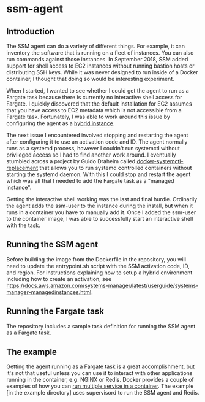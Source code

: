# ssm-agent
## Introduction
The SSM agent can do a variety of different things.  For example, it can inventory the software that is running on a fleet of instances. You can also run commands against those instances.  In September 2018, SSM added support for shell access to EC2 instances without running bastion hosts or distributing SSH keys.  While it was never designed to run inside of a Docker container, I thought that doing so would be interesting experiment.  

When I started, I wanted to see whether I could get the agent to run as a Fargate task because there is currently no interactive shell access for Fargate.  I quickly discovered that the default installation for EC2 assumes that you have access to EC2 metadata which is not accessible from a Fargate task.  Fortunately, I was able to work around this issue by configuring the agent as a [hybrid instance](https://docs.aws.amazon.com/systems-manager/latest/userguide/systems-manager-managedinstances.html). 

The next issue I encountered involved stopping and restarting the agent after configuring it to use an activation code and ID.  The agent normally runs as a systemd process, however I couldn't run systemctl without privileged access so I had to find another work around.  I eventually stumbled across a project by Guido Draheim called [docker-systemctl-replacement](https://github.com/gdraheim/docker-systemctl-replacement) that allows you to run systemd controlled containers without starting the systemd daemon.  With this I could stop and restart the agent which was all that I needed to add the Fargate task as a "managed instance".

Getting the interactive shell working was the last and final hurdle. Ordinarily the agent adds the ssm-user to the instance during the install, but when it runs in a container you have to manually add it.  Once I added the ssm-user to the container image, I was able to successfully start an interactive shell with the task. 

## Running the SSM agent
Before building the image from the Dockerfile in the repository, you will need to update the entrypoint.sh script with the SSM activation code, ID, and region.  For instructions explaining how to setup a hybrid environment including how to create an activation, see https://docs.aws.amazon.com/systems-manager/latest/userguide/systems-manager-managedinstances.html.

## Running the Fargate task
The repository includes a sample task definition for running the SSM agent as a Fargate task. 

## The example
Getting the agent running as a Fargate task is a great accomplishment, but it's not that useful unless you can use it to interact with other applications running in the container, e.g. NGINX or Redis.  Docker provides a couple of examples of how you can [run multiple service in a container](https://docs.docker.com/config/containers/multi-service_container/). The example [in the example directory] uses supervisord to run the SSM agent and Redis.  